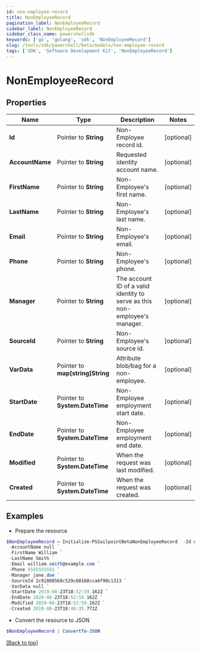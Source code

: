 ```yaml
---
id: non-employee-record
title: NonEmployeeRecord
pagination_label: NonEmployeeRecord
sidebar_label: NonEmployeeRecord
sidebar_class_name: powershellsdk
keywords: ['go', 'golang', 'sdk', 'NonEmployeeRecord'] 
slug: /tools/sdk/powershell/beta/models/non-employee-record
tags: ['SDK', 'Software Development Kit', 'NonEmployeeRecord']
---
```



# NonEmployeeRecord

## Properties

Name | Type | Description | Notes
------------ | ------------- | ------------- | -------------
**Id** |  Pointer to **String** | Non-Employee record id. | [optional] 
**AccountName** |  Pointer to **String** | Requested identity account name. | [optional] 
**FirstName** |  Pointer to **String** | Non-Employee&#39;s first name. | [optional] 
**LastName** |  Pointer to **String** | Non-Employee&#39;s last name. | [optional] 
**Email** |  Pointer to **String** | Non-Employee&#39;s email. | [optional] 
**Phone** |  Pointer to **String** | Non-Employee&#39;s phone. | [optional] 
**Manager** |  Pointer to **String** | The account ID of a valid identity to serve as this non-employee&#39;s manager. | [optional] 
**SourceId** |  Pointer to **String** | Non-Employee&#39;s source id. | [optional] 
**VarData** |  Pointer to **map[string]String** | Attribute blob/bag for a non-employee. | [optional] 
**StartDate** |  Pointer to **System.DateTime** | Non-Employee employment start date. | [optional] 
**EndDate** |  Pointer to **System.DateTime** | Non-Employee employment end date. | [optional] 
**Modified** |  Pointer to **System.DateTime** | When the request was last modified. | [optional] 
**Created** |  Pointer to **System.DateTime** | When the request was created. | [optional] 

## Examples

- Prepare the resource
```powershell
$NonEmployeeRecord = Initialize-PSSailpointBetaNonEmployeeRecord  -Id null `
 -AccountName null `
 -FirstName William `
 -LastName Smith `
 -Email william.smith@example.com `
 -Phone 5555555555 `
 -Manager jane.doe `
 -SourceId 2c91808568c529c60168cca6f90c1313 `
 -VarData null `
 -StartDate 2019-08-23T18:52:59.162Z `
 -EndDate 2020-08-23T18:52:59.162Z `
 -Modified 2019-08-23T18:52:59.162Z `
 -Created 2019-08-23T18:40:35.772Z
```

- Convert the resource to JSON
```powershell
$NonEmployeeRecord | ConvertTo-JSON
```


[[Back to top]](#) 

